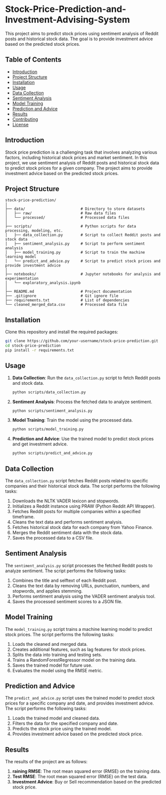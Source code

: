 # Stock-Price-Prediction-and-Investment-Advising-System

This project aims to predict stock prices using sentiment analysis of Reddit posts and historical stock data. The goal is to provide investment advice based on the predicted stock prices.

## Table of Contents

- [Introduction](#introduction)
- [Project Structure](#project-structure)
- [Installation](#installation)
- [Usage](#usage)
- [Data Collection](#data-collection)
- [Sentiment Analysis](#sentiment-analysis)
- [Model Training](#model-training)
- [Prediction and Advice](#prediction-and-advice)
- [Results](#results)
- [Contributing](#contributing)
- [License](#license)

## Introduction

Stock price prediction is a challenging task that involves analyzing various factors, including historical stock prices and market sentiment. In this project, we use sentiment analysis of Reddit posts and historical stock data to predict stock prices for a given company. The project aims to provide investment advice based on the predicted stock prices.

## Project Structure

```plaintext
stock-price-prediction/
│
├── data/                         # Directory to store datasets
│   ├── raw/                      # Raw data files
│   └── processed/                # Processed data files
│
├── scripts/                      # Python scripts for data processing, modeling, etc.
│   ├── data_collection.py        # Script to collect Reddit posts and stock data
│   ├── sentiment_analysis.py     # Script to perform sentiment analysis
│   ├── model_training.py         # Script to train the machine learning model
│   └── predict_and_advice.py     # Script to predict stock prices and provide investment advice
│
├── notebooks/                    # Jupyter notebooks for analysis and experimentation
│   └── exploratory_analysis.ipynb
│
├── README.md                     # Project documentation
├── .gitignore                    # Git ignore file
├── requirements.txt              # List of dependencies
└── cleaned_merged_data.csv       # Processed data file
```
## Installation

Clone this repository and install the required packages:

```bash
git clone https://github.com/your-username/stock-price-prediction.git
cd stock-price-prediction
pip install -r requirements.txt
```
## Usage

1. **Data Collection**: Run the `data_collection.py` script to fetch Reddit posts and stock data.
 
   ```bash
   python scripts/data_collection.py
   
2. **Sentiment Analysis**: Process the fetched data to analyze sentiment.
   
   ```bash
   python scripts/sentiment_analysis.py

3. **Model Training**: Train the model using the processed data.

   ```bash
   python scripts/model_training.py

4. **Prediction and Advice**: Use the trained model to predict stock prices and get investment advice.

   ```bash
   python scripts/predict_and_advice.py

## Data Collection

The `data_collection.py` script fetches Reddit posts related to specific companies and their historical stock data. The script performs the following tasks:

1. Downloads the NLTK VADER lexicon and stopwords.
2. Initializes a Reddit instance using PRAW (Python Reddit API Wrapper).
3. Fetches Reddit posts for multiple companies within a specified timeframe.
4. Cleans the text data and performs sentiment analysis.
5. Fetches historical stock data for each company from Yahoo Finance.
6. Merges the Reddit sentiment data with the stock data.
7. Saves the processed data to a CSV file.

## Sentiment Analysis

The `sentiment_analysis.py` script processes the fetched Reddit posts to analyze sentiment. The script performs the following tasks:

1. Combines the title and selftext of each Reddit post.
2. Cleans the text data by removing URLs, punctuation, numbers, and stopwords, and applies stemming.
3. Performs sentiment analysis using the VADER sentiment analysis tool.
4. Saves the processed sentiment scores to a JSON file.

## Model Training

The `model_training.py` script trains a machine learning model to predict stock prices. The script performs the following tasks:

1. Loads the cleaned and merged data.
2. Creates additional features, such as lag features for stock prices.
3. Splits the data into training and testing sets.
4. Trains a RandomForestRegressor model on the training data.
5. Saves the trained model for future use.
6. Evaluates the model using the RMSE metric.

## Prediction and Advice

The `predict_and_advice.py` script uses the trained model to predict stock prices for a specific company and date, and provides investment advice. The script performs the following tasks:

1. Loads the trained model and cleaned data.
2. Filters the data for the specified company and date.
3. Predicts the stock price using the trained model.
4. Provides investment advice based on the predicted stock price.

## Results

The results of the project are as follows:

1. **raining RMSE**: The root mean squared error (RMSE) on the training data.
2. **Test RMSE**: The root mean squared error (RMSE) on the test data.
3. **Investment Advice**: Buy or Sell recommendation based on the predicted stock price.



